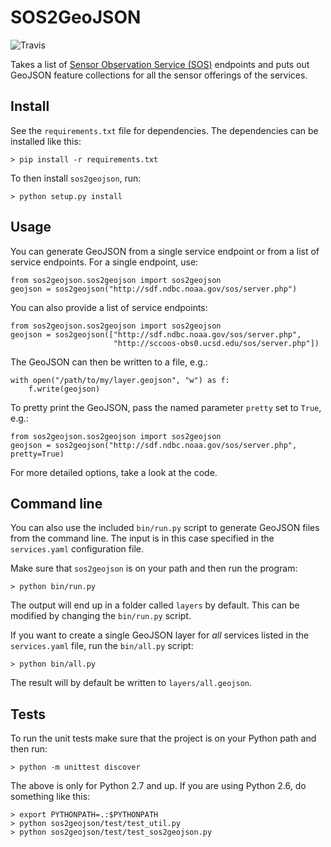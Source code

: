 # SOS2GeoJSON

<img src="https://travis-ci.org/metajungle/sos2geojson.png" title="Travis" />

Takes a list of [Sensor Observation Service (SOS)][ref-ogc-sos] endpoints and puts out GeoJSON feature collections for all the sensor offerings of the services. 

## Install 

See the `requirements.txt` file for dependencies. The dependencies can be installed like this:

    > pip install -r requirements.txt

To then install `sos2geojson`, run:

    > python setup.py install 

## Usage

You can generate GeoJSON from a single service endpoint or from a list of service endpoints. For a single endpoint, use: 

    from sos2geojson.sos2geojson import sos2geojson 
    geojson = sos2geojson("http://sdf.ndbc.noaa.gov/sos/server.php")

You can also provide a list of service endpoints: 

    from sos2geojson.sos2geojson import sos2geojson 
    geojson = sos2geojson(["http://sdf.ndbc.noaa.gov/sos/server.php", 
                           "http://sccoos-obs0.ucsd.edu/sos/server.php"]) 

The GeoJSON can then be written to a file, e.g.:

    with open("/path/to/my/layer.geojson", "w") as f:
        f.write(geojson)

To pretty print the GeoJSON, pass the named parameter `pretty` set to `True`, e.g.:

    from sos2geojson.sos2geojson import sos2geojson 
    geojson = sos2geojson("http://sdf.ndbc.noaa.gov/sos/server.php", pretty=True)

For more detailed options, take a look at the code.

## Command line 

You can also use the included `bin/run.py` script to generate GeoJSON files from the command line. The input is in this case specified in the `services.yaml` configuration file. 

Make sure that `sos2geojson` is on your path and then run the program:

    > python bin/run.py
    
The output will end up in a folder called `layers` by default. This can be modified by changing the `bin/run.py` script. 

If you want to create a single GeoJSON layer for *all* services listed in the `services.yaml` file, run the `bin/all.py` script:

    > python bin/all.py
    
The result will by default be written to `layers/all.geojson`. 

## Tests

To run the unit tests make sure that the project is on your Python path and then run: 

    > python -m unittest discover
    
The above is only for Python 2.7 and up. If you are using Python 2.6, do something like this:

    > export PYTHONPATH=.:$PYTHONPATH
    > python sos2geojson/test/test_util.py
    > python sos2geojson/test/test_sos2geojson.py


[ref-ogc-sos]: http://www.opengeospatial.org/standards/sos "Sensor Observation Service"

